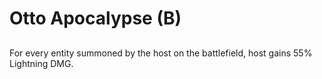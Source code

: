 # Otto Apocalypse (B)

## 

For every entity summoned by the host on the battlefield, host gains 55% Lightning DMG.